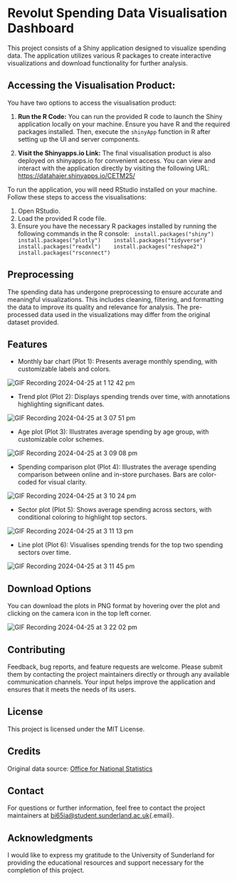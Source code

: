 # Revolut Spending Data Visualisation Dashboard

This project consists of a Shiny application designed to visualize
spending data. The application utilizes various R packages to create
interactive visualizations and download functionality for further
analysis.

## Accessing the Visualisation Product:

You have two options to access the visualisation product: 

1. **Run the R Code:** 
You can run the provided R code to launch the Shiny application locally on your machine. Ensure you have R and the required packages installed. Then, execute the `shinyApp` function in R after setting up the UI and server components. 

2. **Visit the Shinyapps.io Link:** 
The final visualisation product is also deployed on shinyapps.io for convenient access. You can view and interact with the application directly by visiting the following URL:
<https://datahajer.shinyapps.io/CETM25/> 

To run the application, you will need RStudio installed on your machine. Follow these steps to access the visualisations: 
1. Open RStudio. 
2. Load the provided R code
file. 
3. Ensure you have the necessary R packages installed by running
the following commands in the R console:
` install.packages("shiny")    install.packages("plotly")    install.packages("tidyverse")    install.packages("readxl")    install.packages("reshape2")    install.packages("rsconnect")`

## Preprocessing

The spending data has undergone preprocessing to ensure accurate and
meaningful visualizations. This includes cleaning, filtering, and
formatting the data to improve its quality and relevance for analysis.
The pre-processed data used in the visualizations may differ from the
original dataset provided.

## Features


-   Monthly bar chart (Plot 1): Presents average monthly spending, with
    customizable labels and colors.
    
![GIF Recording 2024-04-25 at 1 12 42 pm](https://github.com/HajerAlru/Assignment/assets/168104134/0c2b8b27-bed8-4da5-add9-132337694e63)


-   Trend plot (Plot 2): Displays spending trends over time, with
    annotations highlighting significant dates.
    
![GIF Recording 2024-04-25 at 3 07 51 pm](https://github.com/HajerAlru/Assignment/assets/168104134/0b455aac-adf4-4545-a5e3-c90d36efe5d1)

    
-   Age plot (Plot 3): Illustrates average spending by age group, with
    customizable color schemes.
    
![GIF Recording 2024-04-25 at 3 09 08 pm](https://github.com/HajerAlru/Assignment/assets/168104134/ad0a39e2-7ad2-4e44-b7bd-ca671a9406f6)

-   Spending comparison plot (Plot 4): Illustrates the average spending
    comparison between online and in-store purchases. Bars are
    color-coded for visual clarity.
    
![GIF Recording 2024-04-25 at 3 10 24 pm](https://github.com/HajerAlru/Assignment/assets/168104134/5b8b299e-fdd3-4880-a0f1-3d063969adfa)

    
-   Sector plot (Plot 5): Shows average spending across sectors, with
    conditional coloring to highlight top sectors.
    
![GIF Recording 2024-04-25 at 3 11 13 pm](https://github.com/HajerAlru/Assignment/assets/168104134/1450142d-302a-4f54-b5f5-5691ac6b1f30)


-   Line plot (Plot 6): Visualises spending trends for the top two spending sectors
    over time.
    
![GIF Recording 2024-04-25 at 3 11 45 pm](https://github.com/HajerAlru/Assignment/assets/168104134/cd00efe7-4d45-467e-ba26-59756319bd3f)

## Download Options

You can download the plots in PNG format by hovering over the plot and
clicking on the camera icon in the top left corner.

![GIF Recording 2024-04-25 at 3 22 02 pm](https://github.com/HajerAlru/Assignment/assets/168104134/deae5ba0-e691-4b5f-a6d1-5ed64e000cdd)


## Contributing

Feedback, bug reports, and feature requests are welcome. Please submit
them by contacting the project maintainers directly or through any
available communication channels. Your input helps improve the
application and ensures that it meets the needs of its users.

## License

This project is licensed under the MIT License.

## Credits

Original data source: [Office for National
Statistics](https://www.ons.gov.uk/economy/economicoutputandproductivity/output/datasets/revolutspendingondebitcards)

## Contact

For questions or further information, feel free to contact the project
maintainers at
[bi65ia\@student.sunderland.ac.uk](mailto:bi65ia@student.sunderland.ac.uk){.email}.

## Acknowledgments

I would like to express my gratitude to the University of Sunderland for
providing the educational resources and support necessary for the
completion of this project.
